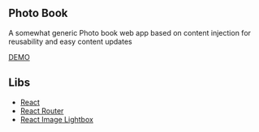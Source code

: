 ## Photo Book

A somewhat generic Photo book web app based on content injection for reusability and easy content updates

[DEMO](https://maximetouroute.github.io/photoBook)

## Libs

- [React](https://github.com/facebook/react)
- [React Router](https://github.com/fritz-c/react-image-lightbox)
- [React Image Lightbox](https://github.com/ReactTraining/react-router)
